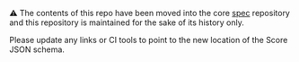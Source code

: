 ⚠️ The contents of this repo have been moved into the core [spec](https://github.com/score-spec/spec) repository and this repository is maintained for the sake of its history only.

Please update any links or CI tools to point to the new location of the Score JSON schema.
